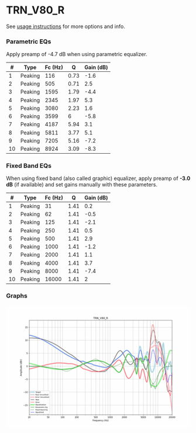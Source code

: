 # TRN_V80_R
See [usage instructions](https://github.com/jaakkopasanen/AutoEq#usage) for more options and info.

### Parametric EQs
Apply preamp of -4.7 dB when using parametric equalizer.

|   # | Type    |   Fc (Hz) |    Q |   Gain (dB) |
|-----|---------|-----------|------|-------------|
|   1 | Peaking |       116 | 0.73 |        -1.6 |
|   2 | Peaking |       505 | 0.71 |         2.5 |
|   3 | Peaking |      1595 | 1.79 |        -4.4 |
|   4 | Peaking |      2345 | 1.97 |         5.3 |
|   5 | Peaking |      3080 | 2.23 |         1.6 |
|   6 | Peaking |      3599 | 6    |        -5.8 |
|   7 | Peaking |      4187 | 5.94 |         3.1 |
|   8 | Peaking |      5811 | 3.77 |         5.1 |
|   9 | Peaking |      7205 | 5.16 |        -7.2 |
|  10 | Peaking |      8924 | 3.09 |        -8.3 |

### Fixed Band EQs
When using fixed band (also called graphic) equalizer, apply preamp of **-3.0 dB** (if available) and set gains manually with these parameters.

|   # | Type    |   Fc (Hz) |    Q |   Gain (dB) |
|-----|---------|-----------|------|-------------|
|   1 | Peaking |        31 | 1.41 |         0.2 |
|   2 | Peaking |        62 | 1.41 |        -0.5 |
|   3 | Peaking |       125 | 1.41 |        -2.1 |
|   4 | Peaking |       250 | 1.41 |         0.5 |
|   5 | Peaking |       500 | 1.41 |         2.9 |
|   6 | Peaking |      1000 | 1.41 |        -1.2 |
|   7 | Peaking |      2000 | 1.41 |         1.1 |
|   8 | Peaking |      4000 | 1.41 |         3.7 |
|   9 | Peaking |      8000 | 1.41 |        -7.4 |
|  10 | Peaking |     16000 | 1.41 |         2   |

### Graphs
![](./TRN_V80_R.png)
